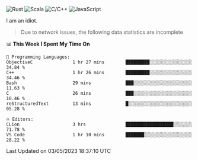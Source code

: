![Rust](https://img.shields.io/badge/Rust-000000?style=flat-square&logo=rust&logoColor=white)
![Scala](https://img.shields.io/badge/Scala-DC322F?style=flat-square&logo=Scala)
![C/C++](https://img.shields.io/badge/C++-00599c?style=flat-square&logo=C%2B%2B)
![JavaScript](https://img.shields.io/badge/JavaScript-323330?style=flat-square&logo=javascript&logoColor=F7DF1E)

I am an idiot.

> Due to network issues, the following data statistics are incomplete

<!--START_SECTION:waka-->
📊 **This Week I Spent My Time On** 

```text
💬 Programming Languages: 
ObjectiveC               1 hr 27 mins        █████████░░░░░░░░░░░░░░░░   34.84 % 
C++                      1 hr 26 mins        █████████░░░░░░░░░░░░░░░░   34.46 % 
Bash                     29 mins             ███░░░░░░░░░░░░░░░░░░░░░░   11.63 % 
C                        26 mins             ███░░░░░░░░░░░░░░░░░░░░░░   10.46 % 
reStructuredText         13 mins             █░░░░░░░░░░░░░░░░░░░░░░░░   05.28 % 

🔥 Editors: 
CLion                    3 hrs               ██████████████████░░░░░░░   71.78 % 
VS Code                  1 hr 10 mins        ███████░░░░░░░░░░░░░░░░░░   28.22 % 
```


 Last Updated on 03/05/2023 18:37:10 UTC
<!--END_SECTION:waka-->
